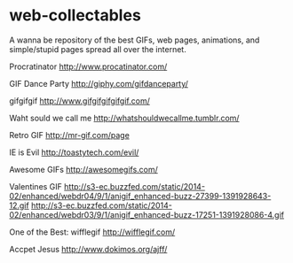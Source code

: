 web-collectables
================

A wanna be repository of the best GIFs, web pages, animations, and simple/stupid pages spread all over the internet.

Procratinator
http://www.procatinator.com/

GIF Dance Party
http://giphy.com/gifdanceparty/

gifgifgif
http://www.gifgifgifgifgif.com/

Waht sould we call me
http://whatshouldwecallme.tumblr.com/

Retro GIF
http://mr-gif.com/page

IE is Evil
http://toastytech.com/evil/

Awesome GIFs
http://awesomegifs.com/

Valentines GIF
http://s3-ec.buzzfed.com/static/2014-02/enhanced/webdr04/9/1/anigif_enhanced-buzz-27399-1391928643-12.gif
http://s3-ec.buzzfed.com/static/2014-02/enhanced/webdr03/9/1/anigif_enhanced-buzz-17251-1391928086-4.gif

One of the Best: wifflegif
http://wifflegif.com/


Accpet Jesus
http://www.dokimos.org/ajff/
